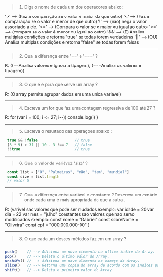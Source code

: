 > 01) Diga o nome de cada um dos operadores abaixo: 

 '>'  --> (Faz a comparação se o valor e maior do que outro) 
 '<'  --> (Faz a comparação se o valor e menor de que outro)
 '!'  --> (nao) nega o valor associado a ele.
 '>=' --> (Compara o valor se é maior ou igual ao outro)
 '<=' --> (compara se o valor é menor ou igual ao outro) 
 '&&' --> (E) Analisa multiplas condições e retorna "true" se todas forem verdadeiras
 '||' --> (OU) Analisa multiplas condições e retorna "false" se todas forem falsas


---------------------------------------------------------------------------------------------------------------------------

> 02) Qual a diferença entre '==' e '===' ?

R: ((==Analisa valores e ignora a tipagem), (===Analisa os valores e tipagem))


---------------------------------------------------------------------------------------------------------------------------

> 03) O que é e para que serve um array ? 

R: (O array permite agrupar dados em uma unica variavel)


---------------------------------------------------------------------------------------------------------------------------

> 04) Escreva um for que faz uma contagem regressiva de 100 até 27 ? 

R: for (var i = 100; i <= 27; i--){
    console.log(i)
}


---------------------------------------------------------------------------------------------------------------------------

> 05) Escreva o resultado das operações abaixo :  

~~~javascript
 true && !false                 // true
 (3 * 9) > 31 || 10 - 3 !== 7   // false
 !!true                         // true
~~~


---------------------------------------------------------------------------------------------------------------------------

> 06) Qual o valor da variávez 'size' ?  

~~~javascript
 const list = ["O", "Palmeiras", "não", "tem", "mundial"]
 const size = list.length
 // valor 5
~~~


---------------------------------------------------------------------------------------------------------------------------

> 07) Qual a diferença entre variável e constante ? Descreva um cenário onde cada uma é mais apropriada do que a outra .   

R: (varivel sao valores que pode ser mudados exemplo:
var idade = 20
var dia = 22
var mes = "julho"
constantes sao valores que nao serao modificados exemplo:
const nome = "Gabriel"
const sobreNome = "Oliveira"
const cpf = "000.000.000-00"
)


---------------------------------------------------------------------------------------------------------------------------

> 08) O que cada um desses métodos faz em um array ? 

~~~javascript 

push()    // --> Adiciona um novo elemento no ultimo indice do Array.
pop()     // --> Deleta o ultimo valor do Array.
unshift() // --> Adiciona um novo elemento no começo do Array.
slice()   // --> Retorna uma copia do array de acordo com os indices passados.
shift()   // --> Deleta o primeiro valor do Array

~~~
